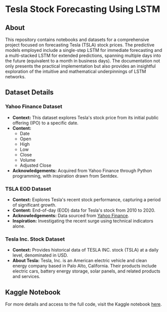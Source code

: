 # Tesla Stock Forecasting Using LSTM

## About
This repository contains notebooks and datasets for a comprehensive project focused on forecasting Tesla (TSLA) stock prices. The predictive models employed include a single-step LSTM for immediate forecasting and a multi-stacked LSTM for extended predictions, spanning multiple days into the future (equivalent to a month in business days). The documentation not only presents the practical implementation but also provides an insightful exploration of the intuitive and mathematical underpinnings of LSTM networks.

## Dataset Details
### Yahoo Finance Dataset
- **Context:** This dataset explores Tesla's stock price from its initial public offering (IPO) to a specific date.
- **Content:** 
  - Date
  - Open
  - High
  - Low
  - Close
  - Volume
  - Adjusted Close
- **Acknowledgements:** Acquired from Yahoo Finance through Python programming, with inspiration drawn from Sentdex.

### TSLA EOD Dataset
- **Context:** Explores Tesla's recent stock performance, capturing a period of significant growth.
- **Content:** End-of-day (EOD) data for Tesla's stock from 2010 to 2020.
- **Acknowledgements:** Data sourced from [Yahoo Finance](https://finance.yahoo.com/quote/TSLA).
- **Inspiration:** Investigating the recent surge using technical indicators alone.

### Tesla Inc. Stock Dataset
- **Context:** Provides historical data of TESLA INC. stock (TSLA) at a daily level, denominated in USD.
- **About Tesla:** Tesla, Inc. is an American electric vehicle and clean energy company based in Palo Alto, California. Their products include electric cars, battery energy storage, solar panels, and related products and services.

## Kaggle Notebook
For more details and access to the full code, visit the Kaggle notebook [here](https://www.kaggle.com/code/parvez0khan/tesla-stock-forecasting-using-ltsm).